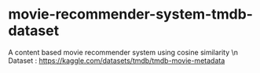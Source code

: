 # movie-recommender-system-tmdb-dataset
A content based movie recommender system using cosine similarity \n
Dataset : https://kaggle.com/datasets/tmdb/tmdb-movie-metadata
